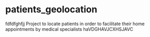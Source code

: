 # patients_geolocation
fdfdfghfjj
Project to locate patients in order to facilitate their home appointments by medical specialists
haVDGHAVJCXHSJAVC
